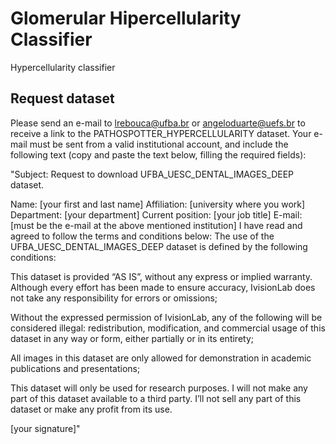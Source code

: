 # Glomerular Hipercellularity Classifier 
Hypercellularity classifier



## Request dataset
Please send an e-mail to lrebouca@ufba.br or angeloduarte@uefs.br to receive a link to the PATHOSPOTTER_HYPERCELLULARITY dataset. Your e-mail must be sent from a valid institutional account, and include the following text (copy and paste the text below, filling the required fields):

"Subject: Request to download UFBA_UESC_DENTAL_IMAGES_DEEP dataset.

Name: [your first and last name]
Affiliation: [university where you work]
Department: [your department]
Current position: [your job title]
E-mail: [must be the e-mail at the above mentioned institution]
I have read and agreed to follow the terms and conditions below: The use of the UFBA_UESC_DENTAL_IMAGES_DEEP dataset is defined by the following conditions:

This dataset is provided “AS IS”, without any express or implied warranty. Although every effort has been made to ensure accuracy, IvisionLab does not take any responsibility for errors or omissions;

Without the expressed permission of IvisionLab, any of the following will be considered illegal: redistribution, modification, and commercial usage of this dataset in any way or form, either partially or in its entirety;

All images in this dataset are only allowed for demonstration in academic publications and presentations;

This dataset will only be used for research purposes. I will not make any part of this dataset available to a third party. I’ll not sell any part of this dataset or make any profit from its use.

[your signature]"  
